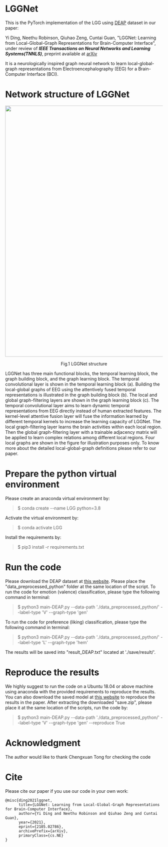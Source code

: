 # LGGNet
This is the PyTorch implementation of the LGG using [DEAP](http://www.eecs.qmul.ac.uk/mmv/datasets/deap/) dataset in our paper:

Yi Ding, Neethu Robinson, Qiuhao Zeng, Cuntai Guan, "LGGNet: Learning from Local-Global-Graph Representations for Brain-Computer Interface", under review of _**IEEE Transactions on Neural Networks and Learning Systems(TNNLS)**_, preprint available at [arXiv](https://arxiv.org/abs/2105.02786)

It is a neurologically inspired graph neural network to learn local-global-graph representations from Electroencephalography (EEG) for a Brain-Computer Interface (BCI).
# Network structure of LGGNet
<p align="center">
<img src="https://user-images.githubusercontent.com/83038743/159688807-458dabff-fd89-400a-bad4-e0510fd90671.png" width=800 align=center>
</p>

<p align="center">
 Fig.1 LGGNet structure
</p>

LGGNet has three main functional blocks, the temporal learning block, the graph building block, and the graph learning block. The temporal convolutional layer is shown in the temporal learning block (a). Building the local-global graphs of EEG using the attentively fused temporal representations is illustrated in the graph building block (b). The local and global graph-filtering layers are shown in the graph learning block (c). The temporal convolutional layer aims to learn dynamic temporal representations from EEG directly instead of human extracted features. The kernel-level attentive fusion layer will fuse the information learned by different temporal kernels to increase the learning capacity of LGGNet. The local graph-filtering layer learns the brain activities within each local region. Then the global graph-filtering layer with a trainable adjacency matrix will be applied to learn complex relations among different local regions. Four local graphs are shown in the figure for illustration purposes only. To know more about the detailed local-global-graph definitions please refer to our paper.
# Prepare the python virtual environment
Please create an anaconda virtual environment by:

> $ conda create --name LGG python=3.8

Activate the virtual environment by:

> $ conda activate LGG

Install the requirements by:

> $ pip3 install -r requirements.txt

# Run the code
Please download the DEAP dataset at [this website](http://www.eecs.qmul.ac.uk/mmv/datasets/deap/). Please place the "data_preprocessed_python" folder at the same location of the script. To run the code for emotion (valence) classification, please type the following command in terminal:

> $ python3 main-DEAP.py --data-path './data_preprocessed_python/' --label-type 'V' --graph-type 'gen'

To run the code for preference (liking) classification, please type the following command in terminal:

> $ python3 main-DEAP.py --data-path './data_preprocessed_python/' --label-type 'L' --graph-type 'hem'

The results will be saved into "result_DEAP.txt" located at './save/result/'. 

# Reproduce the results
We highly suggest to run the code on a Ubuntu 18.04 or above machine using anaconda with the provided requirements to reproduce the results. 
You can also download the saved model at [this website](https://drive.google.com/file/d/12lIbX6ti7cDCv3mVDY7TTd4QIc2cNEYE/view?usp=sharing) to reproduce the results in the paper. After extracting the downloaded "save.zip", please place it at the same location of the scripts, run the code by:

> $ python3 main-DEAP.py --data-path './data_preprocessed_python/' --label-type 'V' --graph-type 'gen' --reproduce True

# Acknowledgment
The author would like to thank Chengxuan Tong for checking the code

# Cite
Please cite our paper if you use our code in your own work:

```
@misc{ding2021lggnet,
      title={LGGNet: Learning from Local-Global-Graph Representations for Brain-Computer Interface}, 
      author={Yi Ding and Neethu Robinson and Qiuhao Zeng and Cuntai Guan},
      year={2021},
      eprint={2105.02786},
      archivePrefix={arXiv},
      primaryClass={cs.NE}
}
```
